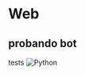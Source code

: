 # Web

## probando bot
tests
![Python](https://github.com/CS-UTEC/proyecto-web-elnombresiempreeslomasdificil/workflows/Python/badge.svg)
